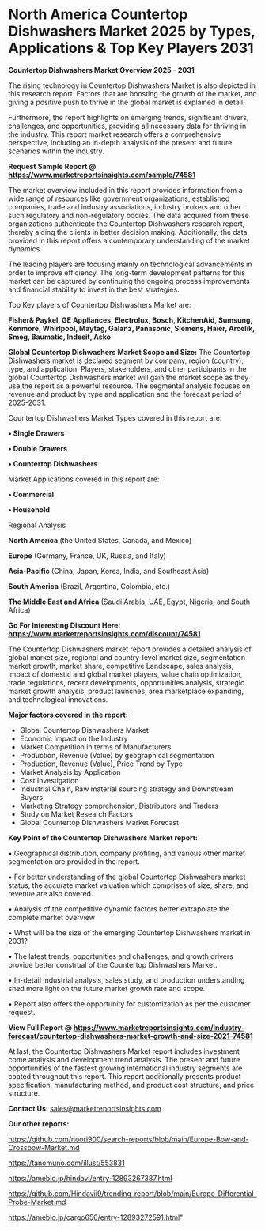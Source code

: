 # North America Countertop Dishwashers Market 2025 by Types, Applications & Top Key Players 2031

<Strong> Countertop Dishwashers Market Overview 2025 - 2031</strong>

The rising technology in Countertop Dishwashers Market is also depicted in this research report. Factors that are boosting the growth of the market, and giving a positive push to thrive in the global market is explained in detail.

Furthermore, the report highlights on emerging trends, significant drivers, challenges, and opportunities, providing all necessary data for thriving in the industry. This report market research offers a comprehensive perspective, including an in-depth analysis of the present and future scenarios within the industry.

<strong>Request Sample Report @ <a href=https://www.marketreportsinsights.com/sample/74581>https://www.marketreportsinsights.com/sample/74581</a></strong>

The market overview included in this report provides information from a wide range of resources like government organizations, established companies, trade and industry associations, industry brokers and other such regulatory and non-regulatory bodies. The data acquired from these organizations authenticate the Countertop Dishwashers research report, thereby aiding the clients in better decision making. Additionally, the data provided in this report offers a contemporary understanding of the market dynamics.

The leading players are focusing mainly on technological advancements in order to improve efficiency. The long-term development patterns for this market can be captured by continuing the ongoing process improvements and financial stability to invest in the best strategies.

Top Key players of Countertop Dishwashers Market are:

<strong>Fisher& Paykel, GE Appliances, Electrolux, Bosch, KitchenAid, Sumsung, Kenmore, Whirlpool, Maytag, Galanz, Panasonic, Siemens, Haier, Arcelik, Smeg, Baumatic, Indesit, Asko</strong>

<strong><b>Global Countertop Dishwashers Market Scope and Size:</b></strong>
The Countertop Dishwashers market is declared segment by company, region (country), type, and application. Players, stakeholders, and other participants in the global Countertop Dishwashers market will gain the market scope as they use the report as a powerful resource. The segmental analysis focuses on revenue and product by type and application and the forecast period of 2025-2031.

Countertop Dishwashers Market Types covered in this report are:

<strong>• Single Drawers

• Double Drawers

• Countertop Dishwashers</strong>

Market Applications covered in this report are:

<strong>• Commercial

• Household</strong> 

Regional Analysis

<strong>North America</strong> (the United States, Canada, and Mexico)

<strong>Europe</strong> (Germany, France, UK, Russia, and Italy)

<strong>Asia-Pacific</strong> (China, Japan, Korea, India, and Southeast Asia)

<strong>South America</strong> (Brazil, Argentina, Colombia, etc.)

<strong>The Middle East and Africa</strong> (Saudi Arabia, UAE, Egypt, Nigeria, and South Africa)

<strong>Go For Interesting Discount Here: <a href=https://www.marketreportsinsights.com/discount/74581>https://www.marketreportsinsights.com/discount/74581</a></strong>

The Countertop Dishwashers market report provides a detailed analysis of global market size, regional and country-level market size, segmentation market growth, market share, competitive Landscape, sales analysis, impact of domestic and global market players, value chain optimization, trade regulations, recent developments, opportunities analysis, strategic market growth analysis, product launches, area marketplace expanding, and technological innovations.

<strong><b>Major factors covered in the report:</b></strong>
<ul>
  <li>Global Countertop Dishwashers Market </li>
  <li>Economic Impact on the Industry</li>
  <li>Market Competition in terms of Manufacturers</li>
  <li>Production, Revenue (Value) by geographical segmentation</li>
  <li>Production, Revenue (Value), Price Trend by Type</li>
  <li>Market Analysis by Application</li>
  <li>Cost Investigation</li>
  <li>Industrial Chain, Raw material sourcing strategy and Downstream Buyers</li>
  <li>Marketing Strategy comprehension, Distributors and Traders</li>
  <li>Study on Market Research Factors</li>
  <li>Global Countertop Dishwashers Market Forecast</li>
</ul>

<strong><b>Key Point of the Countertop Dishwashers Market report:</b></strong>

• Geographical distribution, company profiling, and various other market segmentation are provided in the report.

• For better understanding of the global Countertop Dishwashers market status, the accurate market valuation which comprises of size, share, and revenue are also covered.

• Analysis of the competitive dynamic factors better extrapolate the complete market overview

• What will be the size of the emerging Countertop Dishwashers market in 2031?

• The latest trends, opportunities and challenges, and growth drivers provide better construal of the Countertop Dishwashers Market.

• In-detail industrial analysis, sales study, and production understanding shed more light on the future market growth rate and scope.

• Report also offers the opportunity for customization as per the customer request.

<strong><b>View Full Report @ <a href=https://www.marketreportsinsights.com/industry-forecast/countertop-dishwashers-market-growth-and-size-2021-74581>https://www.marketreportsinsights.com/industry-forecast/countertop-dishwashers-market-growth-and-size-2021-74581</a></b></strong>


At last, the Countertop Dishwashers Market report includes investment come analysis and development trend analysis. The present and future opportunities of the fastest growing international industry segments are coated throughout this report. This report additionally presents product specification, manufacturing method, and product cost structure, and price structure.

<strong>Contact Us:</strong>
sales@marketreportsinsights.com

<strong>Our other reports:</strong>

<a href=https://github.com/noori900/search-reports/blob/main/Europe-Bow-and-Crossbow-Market.md>https://github.com/noori900/search-reports/blob/main/Europe-Bow-and-Crossbow-Market.md</a>

<a href=https://tanomuno.com/illust/553831>https://tanomuno.com/illust/553831</a>

<a href=https://ameblo.jp/hindavi/entry-12893267387.html>https://ameblo.jp/hindavi/entry-12893267387.html</a>

<a href=https://github.com/Hindavii9/trending-report/blob/main/Europe-Differential-Probe-Market.md>https://github.com/Hindavii9/trending-report/blob/main/Europe-Differential-Probe-Market.md</a>

<a href=https://ameblo.jp/cargo656/entry-12893272591.html>https://ameblo.jp/cargo656/entry-12893272591.html</a>"

